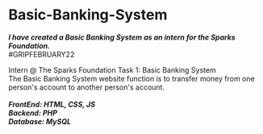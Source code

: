 # Basic-Banking-System

***I have created a Basic Banking System as an intern for the Sparks Foundation.*** <br>
#GRIPFEBRUARY22

Intern @ The Sparks Foundation
Task 1: Basic Banking System<br>
The Basic Banking System website function is to transfer money from one person's account to another person's account.
<br>
<br>
<b><i>FrontEnd: HTML, CSS, JS</i></b><br>
<b><i>Backend: PHP</i></b><br>
<b><i>Database: MySQL</i></b>
